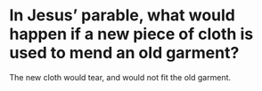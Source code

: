 # In Jesus’ parable, what would happen if a new piece of cloth is used to mend an old garment?

The new cloth would tear, and would not fit the old garment.
